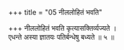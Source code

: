 +++
title = "05 नीललोहितं भवति"

+++
नीललोहितं भवति कृत्यासक्तिर्व्यज्यते ।  
एधन्ते अस्या ज्ञातयः पतिर्बन्धेषु बध्यते ॥ ५ ॥